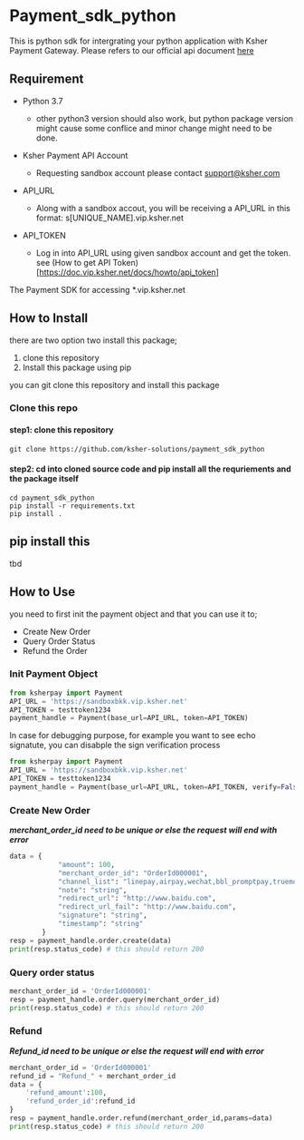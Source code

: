 # Payment_sdk_python

This is python sdk for intergrating your python application with Ksher Payment Gateway. Please refers to our official api document [here](https://doc.vip.ksher.net)

## Requirement
- Python 3.7
    - other python3 version should also work, but python package version might cause some conflice and minor change might need to be done.

- Ksher Payment API Account
    - Requesting sandbox account please contact support@ksher.com
    
- API_URL
    - Along with a sandbox accout, you will be receiving a API_URL in this format: s[UNIQUE_NAME].vip.ksher.net

- API_TOKEN
    - Log in into API_URL using given sandbox account and get the token. see (How to get API Token)[https://doc.vip.ksher.net/docs/howto/api_token]


The Payment SDK for accessing *.vip.ksher.net

## How to Install

there are two option two install this package;
1. clone this repository
2. Install this package using pip

you can git clone this repository and install this package
### Clone this repo
#### step1: clone this repository
```shell
git clone https://github.com/ksher-solutions/payment_sdk_python
```

#### step2: cd into cloned source code and pip install all the requriements and the package itself
```shell
cd payment_sdk_python
pip install -r requirements.txt
pip install .

```

## pip install this
tbd

## How to Use
you need to first init the payment object and that you can use it to;
- Create New Order
- Query Order Status
- Refund the Order


### Init Payment Object
```python
from ksherpay import Payment
API_URL = 'https://sandboxbkk.vip.ksher.net'
API_TOKEN = testtoken1234
payment_handle = Payment(base_url=API_URL, token=API_TOKEN)
```
In case for debugging purpose, for example you want to see echo signatute, you can disabple the sign verification process
```python
from ksherpay import Payment
API_URL = 'https://sandboxbkk.vip.ksher.net'
API_TOKEN = testtoken1234
payment_handle = Payment(base_url=API_URL, token=API_TOKEN, verify=False)

```

### Create New Order
***merchant_order_id need to be unique or else the request will end with error***

```python
data = {
            "amount": 100,
            "merchant_order_id": "OrderId000001",
            "channel_list": "linepay,airpay,wechat,bbl_promptpay,truemoney,ktbcard",
            "note": "string",
            "redirect_url": "http://www.baidu.com",
            "redirect_url_fail": "http://www.baidu.com",
            "signature": "string",
            "timestamp": "string"
        }
resp = payment_handle.order.create(data)
print(resp.status_code) # this should return 200
```

### Query order status
```python
merchant_order_id = 'OrderId000001'
resp = payment_handle.order.query(merchant_order_id)
print(resp.status_code) # this should return 200
```

### Refund
***Refund_id need to be unique or else the request will end with error***
```python
merchant_order_id = 'OrderId000001'
refund_id = "Refund_" + merchant_order_id
data = {
    'refund_amount':100,
    'refund_order_id':refund_id
}
resp = payment_handle.order.refund(merchant_order_id,params=data)
print(resp.status_code) # this should return 200
```